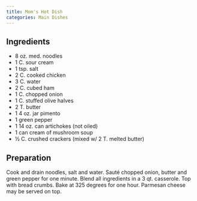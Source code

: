 ```yaml
---
title: Mom's Hot Dish
categories: Main Dishes
---
```


## Ingredients

- 8 oz. med. noodles
- 1 C. sour cream
- 1 tsp. salt
- 2 C. cooked chicken
- 3 C. water
- 2 C. cubed ham
- 1 C. chopped onion
- 1 C. stuffed olive halves
- 2 T. butter
- 1 4 oz. jar pimento
- 1 green pepper
- 1 14 oz. can artichokes (not oiled)
- 1 can cream of mushroom soup
- ½ C. crushed crackers (mixed w/ 2 T. melted butter)

## Preparation

Cook and drain noodles, salt and water.  Sauté chopped onion, butter and green pepper for one minute.  Blend all ingredients in a 3 qt. casserole.  Top with bread crumbs.  Bake at 325 degrees for one hour.  Parmesan cheese may be served on top.


